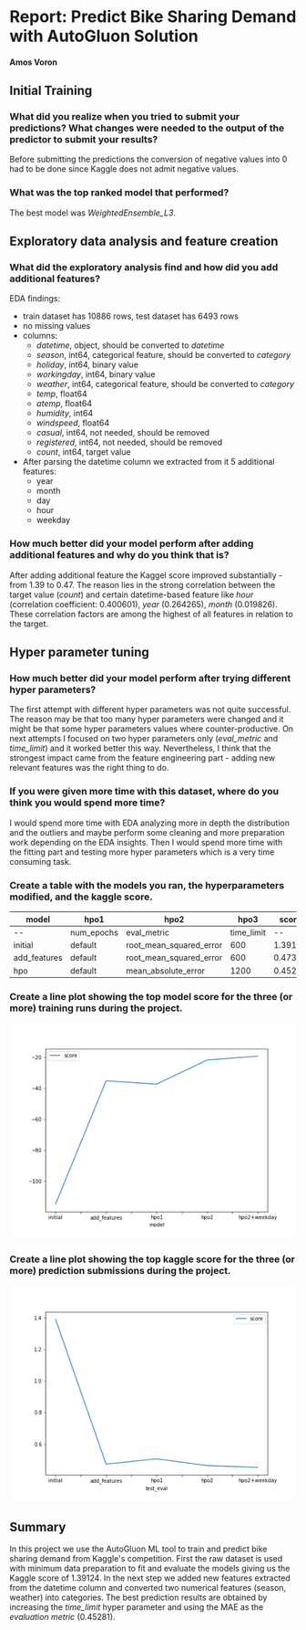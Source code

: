 # Report: Predict Bike Sharing Demand with AutoGluon Solution
#### Amos Voron

## Initial Training
### What did you realize when you tried to submit your predictions? What changes were needed to the output of the predictor to submit your results?
Before submitting the predictions the conversion of negative values into 0 had to be done since Kaggle does not admit negative values.

### What was the top ranked model that performed?
The best model was *WeightedEnsemble_L3*. 

## Exploratory data analysis and feature creation
### What did the exploratory analysis find and how did you add additional features?
EDA findings:
 - train dataset has 10886 rows, test dataset has 6493 rows
 - no missing values
 - columns:
    - *datetime*, object, should be converted to *datetime*
    - *season*, int64, categorical feature, should be converted to *category*
    - *holiday*, int64, binary value
    - *workingday*, int64, binary value
    - *weather*, int64, categorical feature, should be converted to *category*
    - *temp*, float64
    - *atemp*, float64
    - *humidity*, int64
    - *windspeed*, float64
    - *casual*, int64, not needed, should be removed
    - *registered*, int64, not needed, should be removed
    - *count*, int64, target value
 - After parsing the datetime column we extracted from it 5 additional features:
    - year
    - month
    - day
    - hour
    - weekday

### How much better did your model perform after adding additional features and why do you think that is?
After adding additional feature the Kaggel score improved substantially - from 1.39 to 0.47. The reason lies in the strong correlation between the target value (*count*) and certain datetime-based feature like *hour* (correlation coefficient: 0.400601), *year* (0.264265), *month* (0.019826). These correlation factors are among the highest of all features in relation to the target.

## Hyper parameter tuning
### How much better did your model perform after trying different hyper parameters?
The first attempt with different hyper parameters was not quite successful. The reason may be that too many hyper parameters were changed and it might be that some hyper parameters values where counter-productive. On next attempts I focused on two hyper parameters only (*eval_metric* and *time_limit*) and it worked better this way. Nevertheless, I think that the strongest impact came from the feature engineering part - adding new relevant features was the right thing to do.

### If you were given more time with this dataset, where do you think you would spend more time?
I would spend more time with EDA analyzing more in depth the distribution and the outliers and maybe perform some cleaning and more preparation work depending on the EDA insights. Then I would spend more time with the fitting part and testing more hyper parameters which is a very time consuming task. 

### Create a table with the models you ran, the hyperparameters modified, and the kaggle score.
|model|hpo1|hpo2|hpo3|score|
|--|--|--|--|--|
|--|num_epochs|eval_metric|time_limit|--|
|initial|default|root_mean_squared_error|600|1.39124|
|add_features|default|root_mean_squared_error|600|0.47333|
|hpo|default|mean_absolute_error|1200|0.45281|

### Create a line plot showing the top model score for the three (or more) training runs during the project.

![model_train_score.png](img/model_train_score.png)

### Create a line plot showing the top kaggle score for the three (or more) prediction submissions during the project.

![model_test_score.png](img/model_test_score.png)

## Summary
In this project we use the AutoGluon ML tool to train and predict bike sharing demand from Kaggle's competition. First the raw dataset is used with minimum data preparation to fit and evaluate the models giving us the Kaggle score of 1.39124. In the next step we added new features extracted from the datetime column and converted two numerical features (season, weather) into categories. The best prediction results are obtained by increasing the *time_limit* hyper parameter and using the MAE as the *evaluation metric* (0.45281).
